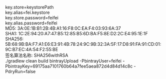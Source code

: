 key.store=keystorePath  
key.alias=fei.keystore  
key.store.password=feifei  
key.alias.password=feifei  
MD5: 3A:0E:1B:B1:2B:4B:A1:16:F8:0C:EA:F4:03:93:6A:37  
SHA1: 1C:2E:94:20:A7:47:B5:12:85:B5:6D:BA:F5:8E:D2:2C:E4:95:1E:1F  
SHA256: 5B:68:9B:BA:F7:A1:E6:E3:91:4B:78:24:9C:9B:32:3A:5F:17:D8:91:FA:91:CD:01:9C:B7:EC:4A:54:F2:55:BE  
签名算法名称: SHA256withRSA  
./gradlew clean build bintrayUpload -PbintrayUser=feifei -PbintrayKey=69175aa7101760b64a7fee5aea872d4d84d14c8c -PdryRun=false

